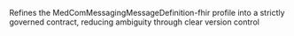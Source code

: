 Refines the MedComMessagingMessageDefinition-fhir profile into a strictly governed contract, reducing ambiguity through clear version control